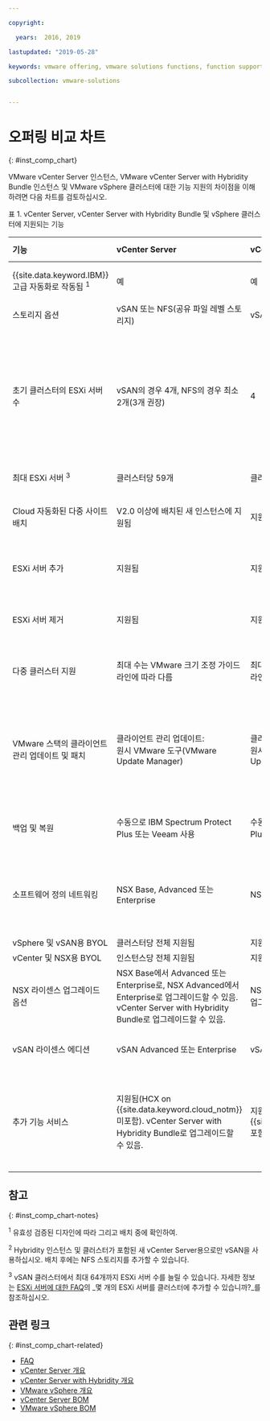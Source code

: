 ```yaml
---

copyright:

  years:  2016, 2019

lastupdated: "2019-05-28"

keywords: vmware offering, vmware solutions functions, function support

subcollection: vmware-solutions


---
```


# 오퍼링 비교 차트
{: #inst_comp_chart}

VMware vCenter Server 인스턴스, VMware vCenter Server with Hybridity Bundle 인스턴스 및 VMware vSphere 클러스터에 대한 기능 지원의 차이점을 이해하려면 다음 차트를 검토하십시오.

표 1. vCenter Server, vCenter Server with Hybridity Bundle 및 vSphere 클러스터에 지원되는 기능

|기능 |vCenter Server | vCenter Server with Hybridity |VMware vSphere |
|:--- |:--- |:--- |:--- |
| {{site.data.keyword.IBM}} 고급 자동화로 작동됨 <sup>1</sup> |예 |예 |아니오. 자체 빌드되고 구성됨 |
|스토리지 옵션 | vSAN 또는 NFS(공유 파일 레벨 스토리지) | vSAN 또는 NFS <sup>2</sup> | vSAN 또는 NFS |
|초기 클러스터의 ESXi 서버 수 | vSAN의 경우 4개, NFS의 경우 최소 2개(3개 권장) | 4 |기존 클러스터를 스케일링는 경우 1개, 새 vSAN 클러스터의 경우 4개, NFS가 사용된 새 클러스터의 경우 최소 3개 |
| 최대 ESXi 서버 <sup>3</sup> |클러스터당 59개 |클러스터당 59개 |클러스터당 60개 |
|Cloud 자동화된 다중 사이트 배치 | V2.0 이상에 배치된 새 인스턴스에 지원됨 |지원됨 |지원됨. 자동화된 구성이 포함되지 않음 |
|ESXi 서버 추가 |지원됨 |지원됨 |지원됨. 자동화된 구성이 포함되지 않음 |
|ESXi 서버 제거 |지원됨 |지원됨 |지원됨. 자동화된 구성이 포함되지 않음 |
|다중 클러스터 지원 | 최대 수는 VMware 크기 조정 가이드라인에 따라 다름 | 최대 수는 VMware 크기 조정 가이드라인에 따라 다름 |지원됨. 자동화된 구성이 포함되지 않음 |
|VMware 스택의 클라이언트 관리 업데이트 및 패치 | 클라이언트 관리 업데이트:<br/>원시 VMware 도구(VMware Update Manager) | 클라이언트 관리 업데이트:<br/>원시 VMware 도구(VMware Update Manager) | 클라이언트 관리 업데이트:<br/>원시 VMware 도구(VMware Update Manager) |
|백업 및 복원 |수동으로 IBM Spectrum Protect Plus 또는 Veeam 사용 |수동으로 IBM Spectrum Protect Plus 또는 Veeam 사용 | 백업 및 복원 솔루션이 포함되지 않음 |
|소프트웨어 정의 네트워킹 |NSX Base, Advanced 또는 Enterprise |NSX Advanced 또는 Enterprise |NSX Standard, Base 또는 Enterprise. 자동화된 구성이 포함되지 않음 |
|vSphere 및 vSAN용 BYOL |클러스터당 전체 지원됨 |지원되지 않음 |지원됨 |
|vCenter 및 NSX용 BYOL |인스턴스당 전체 지원됨 |지원되지 않음 |지원됨 |
|NSX 라이센스 업그레이드 옵션 |NSX Base에서 Advanced 또는 Enterprise로, NSX Advanced에서 Enterprise로 업그레이드할 수 있음. vCenter Server with Hybridity Bundle로 업그레이드할 수 있음. |NSX Advanced에서 Enterprise로 업그레이드할 수 있음  |없음 |
|vSAN 라이센스 에디션 |vSAN Advanced 또는 Enterprise |vSAN Advanced 또는 Enterprise |vSAN Advanced 또는 Enterprise  |
|추가 기능 서비스 |지원됨(HCX on {{site.data.keyword.cloud_notm}} 미포함). vCenter Server with Hybridity Bundle로 업그레이드할 수 있음. |지원됨(HCX on {{site.data.keyword.cloud_notm}} 포함). |이 솔루션의 자동화로 지원되지는 않지만 고유의 소프트웨어를 가져와서 설치할 수 있습니다. |

## 참고
{: #inst_comp_chart-notes}

<sup>1</sup> 유효성 검증된 디자인에 따라 그리고 배치 중에 확인하여.

<sup>2</sup> Hybridity 인스턴스 및 클러스터가 포함된 새 vCenter Server용으로만 vSAN을 사용하십시오. 배치 후에는 NFS 스토리지를 추가할 수 있습니다.

<sup>3</sup> vSAN 클러스터에서 최대 64개까지 ESXi 서버 수를 늘릴 수 있습니다. 자세한 정보는 [ESXi 서버에 대한 FAQ](/docs/services/vmwaresolutions/vmonic?topic=vmware-solutions-faq_esxi)의 _몇 개의 ESXi 서버를 클러스터에 추가할 수 있습니까?_를 참조하십시오.

## 관련 링크
{: #inst_comp_chart-related}

* [FAQ](/docs/services/vmwaresolutions/vmonic?topic=vmware-solutions-faq)
* [vCenter Server 개요](/docs/services/vmwaresolutions/vcenter?topic=vmware-solutions-vc_vcenterserveroverview)
* [vCenter Server with Hybridity 개요](/docs/services/vmwaresolutions/vcenter?topic=vmware-solutions-vc_hybrid_overview)
* [VMware vSphere 개요](/docs/services/vmwaresolutions/vsphere?topic=vmware-solutions-vs_vsphereclusteroverview)
* [vCenter Server BOM](/docs/services/vmwaresolutions/vcenter?topic=vmware-solutions-vc_bom)
* [VMware vSphere BOM](/docs/services/vmwaresolutions/vsphere?topic=vmware-solutions-vs_bom)
